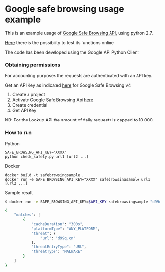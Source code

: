 # Google safe browsing usage example
This is an example usage of [Google Safe Browsing API](https://developers.google.com/safe-browsing/v4/), using python 2.7.

[Here](https://console.cloud.google.com/apis/library/safebrowsing.googleapis.com/?q=safe&project=safe-engine-demo) there is the possibility to test its functions online

The code has been developed using the Google API Python Client

### Obtaining permissions
For accounting purposes the requests are authenticated with an API key.

Get an API Key as indicated [here](https://support.google.com/cloud/answer/6158862) for Google Safe Browsing v4

1. Create a project
2. Activate Google Safe Browsing Api [here](https://console.cloud.google.com/launcher/details/google/safebrowsing.googleapis.com?project=safe-engine-demo)
3. Create credential
4. Get API Key

NB: For the Lookup API the amount of daily requests is capped to 10 000.


### How to run

Python
```
SAFE_BROWSING_API_KEY="XXXX"
python check_safety.py url1 [url2 ...]
```

Docker
```
docker build -t safebrowsingsample .
docker run -e SAFE_BROWSING_API_KEY="XXXX" safebrowsingsample url1 [url2 ...]
```

Sample result
```bash
$ docker run -e SAFE_BROWSING_API_KEY=$API_KEY safebrowsingsample "d99q.cn" "google.com"

{
    "matches": [
        {
            "cacheDuration": "300s",
            "platformType": "ANY_PLATFORM",
            "threat": {
                "url": "d99q.cn"
            },
            "threatEntryType": "URL",
            "threatType": "MALWARE"
        }
    ]
}
```
